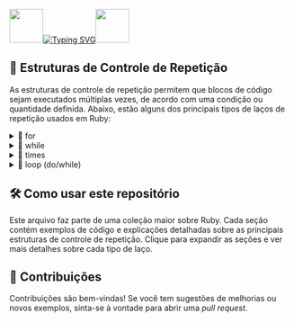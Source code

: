 <img align="margin-right: 100px;" src="https://static.wikia.nocookie.net/tibia/images/a/a9/Giant_Ruby.gif/revision/latest?cb=20181107134532&path-prefix=en&format=original" width="60" height="60">[![Typing SVG](https://readme-typing-svg.herokuapp.com?font=Oswald&weight=500&size=30&pause=1000&color=C00F0F&center=true&vCenter=true&width=435&lines=Estruturas+de+Controle+de+Repetição)](https://git.io/typing-svg)<img align="margin-left: 100px;" src="https://static.wikia.nocookie.net/tibia/images/a/a9/Giant_Ruby.gif/revision/latest?cb=20181107134532&path-prefix=en&format=original" width="60" height="60">

<h2>🔄 Estruturas de Controle de Repetição</h2>

As estruturas de controle de repetição permitem que blocos de código sejam executados múltiplas vezes, de acordo com uma condição ou quantidade definida. Abaixo, estão alguns dos principais tipos de laços de repetição usados em Ruby:

<details>
<summary>📌 for</summary>

### Utilizado para percorrer uma coleção de elementos.

```ruby
frutis = ['maçã', 'uva', 'morango']
count = 1

for fruti in frutis
  puts fruti
end

# ou 

for x in frutis
  puts x
  puts count
  count += 1
end
```
</details>

<details>
<summary>📌 while</summary>

### Repete um bloco de código enquanto a condição for verdadeira.

```ruby
x = 1

while x <= 10
  puts x
  x += 1
end
```
</details>

<details>
<summary>📌 times</summary>

### Executa um bloco de código por um número definido de vezes.

```ruby
10.times do
  puts "Hello"
end
```
</details>

<details>
<summary>📌 loop (do/while)</summary>

### Cria um laço de repetição que só é parado quando uma instrução `break` é verdadeira.

```ruby
count = 1

loop do
  puts count
  break if count == 100
  count += 1
end
```
</details>

## 🛠️ Como usar este repositório

Este arquivo faz parte de uma coleção maior sobre Ruby. Cada seção contém exemplos de código e explicações detalhadas sobre as principais estruturas de controle de repetição. Clique para expandir as seções e ver mais detalhes sobre cada tipo de laço.

## 🤝 Contribuições

Contribuições são bem-vindas! Se você tem sugestões de melhorias ou novos exemplos, sinta-se à vontade para abrir uma *pull request*.
